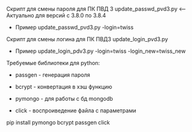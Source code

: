 Скрипт для смены  пароля для ПК ПВД 3 update_passwd_pvd3.py  <-- Актуально для версий с 3.8.0 по 3.8.4


 * Пример update_passwd_pvd3.py -login=twiss

Скрипт для смены логина для ПК ПВД3 update_login_pvd3.py

 * Пример update_login_pdv3.py -login=twiss -login_new=twiss_new

Требуемые библиотеки для python:

 * passgen - генерация пароля
  
 * bcrypt - конвертация в хэш функцию 
  
 * pymongo - для работы с бд mongodb
  
 * click - воспроиведение файла с параметрами 


pip install pymongo bcrypt passgen click
